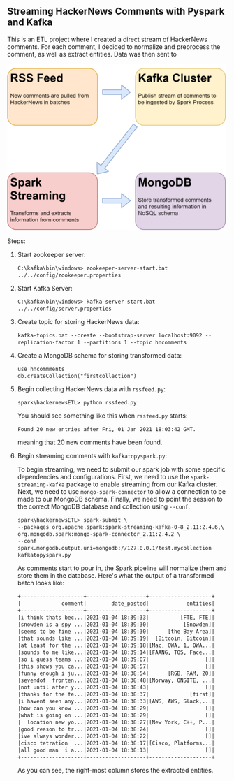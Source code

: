 ## Streaming HackerNews Comments with Pyspark and Kafka

This is an ETL project where I created a direct stream of HackerNews comments. For each comment, I decided to normalize and preprocess the comment, as well as extract entities. Data was then sent to  

<img src = "diagram.png" alt = "diagram" width="500">


Steps:

1. Start zookeeper server:

    ```
    C:\kafka\bin\windows> zookeeper-server-start.bat ../../config/zookeeper.properties
    ```

2. Start Kafka Server:

    ```
    C:\kafka\bin\windows> kafka-server-start.bat ../../config/server.properties
    ```

3. Create topic for storing HackerNews data:

    ```
    kafka-topics.bat --create --bootstrap-server localhost:9092 --replication-factor 1 --partitions 1 --topic hncomments
    ```

4. Create a MongoDB schema for storing transformed data:

    ```
    use hncommments
    db.createCollection("firstcollection")
    ```


4. Begin collecting HackerNews data with ```rssfeed.py```:

    ```
    spark\hackernewsETL> python rssfeed.py
    ```

    You should see something like this when ```rssfeed.py``` starts:

    ```
    Found 20 new entries after Fri, 01 Jan 2021 18:03:42 GMT.
    ```

    meaning that 20 new comments have been found. 


5. Begin streaming comments with ```kafkatopyspark.py```:

    To begin streaming, we need to submit our spark job with some specific dependencies and configurations. First, we need to use the ```spark-streaming-kafka``` package to enable streaming from our Kafka cluster. Next, we need to use ```mongo-spark-connector``` to allow a connection to be made to our MongoDB schema. Finally, we need to point the session to the correct MongoDB database and collection using ```--conf```. 
    ```
    spark\hackernewsETL> spark-submit \
    --packages org.apache.spark:spark-streaming-kafka-0-8_2.11:2.4.6,\
    org.mongodb.spark:mongo-spark-connector_2.11:2.4.2 \
    --conf spark.mongodb.output.uri=mongodb://127.0.0.1/test.mycollection kafkatopyspark.py
    ```

    As comments start to pour in, the Spark pipeline will normalize them and store them in the database. Here's what the output of a transformed batch looks like:

    ```
    +--------------------+-------------------+--------------------+
    |             comment|        date_posted|            entities|
    +--------------------+-------------------+--------------------+
    |i think thats bec...|2021-01-04 18:39:33|          [FTE, FTE]|
    |snowden is a spy ...|2021-01-04 18:39:30|           [Snowden]|
    |seems to be fine ...|2021-01-04 18:39:30|      [the Bay Area]|
    |that sounds like ...|2021-01-04 18:39:19|  [Bitcoin, Bitcoin]|
    |at least for the ...|2021-01-04 18:39:18|[Mac, OWA, 1, OWA...|
    |sounds to me like...|2021-01-04 18:39:14|[FAANG, TOS, Face...|
    |so i guess teams ...|2021-01-04 18:39:07|                  []|
    |this shows you ca...|2021-01-04 18:38:57|                  []|
    |funny enough i ju...|2021-01-04 18:38:54|      [RGB, RAM, 20]|
    |sevendof  fronten...|2021-01-04 18:38:48|[Norway, ONSITE, ...|
    |not until after y...|2021-01-04 18:38:43|                  []|
    |thanks for the fe...|2021-01-04 18:38:37|             [first]|
    |i havent seen any...|2021-01-04 18:38:33|[AWS, AWS, Slack,...|
    |how can you know ...|2021-01-04 18:38:29|                  []|
    |what is going on ...|2021-01-04 18:38:29|                  []|
    |  location new yo...|2021-01-04 18:38:27|[New York, C++, P...|
    |good reason to tr...|2021-01-04 18:38:24|                  []|
    |ive always wonder...|2021-01-04 18:38:22|                  []|
    |cisco tetration  ...|2021-01-04 18:38:17|[Cisco, Platforms...|
    |all good man  i a...|2021-01-04 18:38:13|                  []|
    +--------------------+-------------------+--------------------+
    ```

    As you can see, the right-most column stores the extracted entities. 